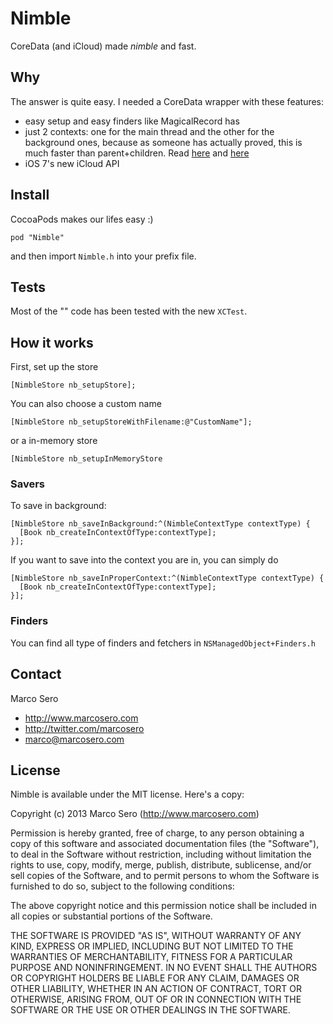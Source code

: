 # Nimble

CoreData (and iCloud) made *nimble* and fast.

## Why

The answer is quite easy. I needed a CoreData wrapper with these features:

- easy setup and easy finders like MagicalRecord has
- just 2 contexts: one for the main thread and the other for the background ones, because as someone has actually proved, this is much faster than parent+children. Read [here](http://floriankugler.com/blog/2013/4/29/concurrent-core-data-stack-performance-shootout) and [here](http://floriankugler.com/blog/2013/5/11/backstage-with-nested-managed-object-contexts)
- iOS 7's new iCloud API

## Install

CocoaPods makes our lifes easy :)

    pod "Nimble"

and then import `Nimble.h` into your prefix file.

## Tests

Most of the "" code has been tested with the new `XCTest`.

## How it works

First, set up the store

    [NimbleStore nb_setupStore];

You can also choose a custom name

    [NimbleStore nb_setupStoreWithFilename:@"CustomName"];

or a in-memory store

    [NimbleStore nb_setupInMemoryStore

### Savers

To save in background:

    [NimbleStore nb_saveInBackground:^(NimbleContextType contextType) {
      [Book nb_createInContextOfType:contextType];
    }];

If you want to save into the context you are in, you can simply do

    [NimbleStore nb_saveInProperContext:^(NimbleContextType contextType) {
      [Book nb_createInContextOfType:contextType];
    }];

### Finders

You can find all type of finders and fetchers in `NSManagedObject+Finders.h`

## Contact

Marco Sero

- http://www.marcosero.com
- http://twitter.com/marcosero 
- marco@marcosero.com

## License

Nimble is available under the MIT license. Here's a copy:

Copyright (c) 2013 Marco Sero (http://www.marcosero.com)

Permission is hereby granted, free of charge, to any person obtaining a copy
of this software and associated documentation files (the "Software"), to deal
in the Software without restriction, including without limitation the rights
to use, copy, modify, merge, publish, distribute, sublicense, and/or sell
copies of the Software, and to permit persons to whom the Software is
furnished to do so, subject to the following conditions:

The above copyright notice and this permission notice shall be included in
all copies or substantial portions of the Software.

THE SOFTWARE IS PROVIDED "AS IS", WITHOUT WARRANTY OF ANY KIND, EXPRESS OR
IMPLIED, INCLUDING BUT NOT LIMITED TO THE WARRANTIES OF MERCHANTABILITY,
FITNESS FOR A PARTICULAR PURPOSE AND NONINFRINGEMENT. IN NO EVENT SHALL THE
AUTHORS OR COPYRIGHT HOLDERS BE LIABLE FOR ANY CLAIM, DAMAGES OR OTHER
LIABILITY, WHETHER IN AN ACTION OF CONTRACT, TORT OR OTHERWISE, ARISING FROM,
OUT OF OR IN CONNECTION WITH THE SOFTWARE OR THE USE OR OTHER DEALINGS IN
THE SOFTWARE.